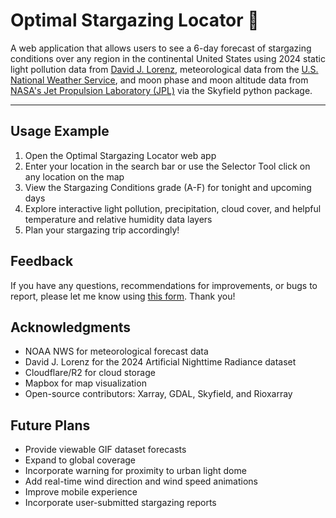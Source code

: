 # Optimal Stargazing Locator 🌌

A web application that allows users to see a 6-day forecast of stargazing conditions over any region in the continental United States using 2024 static light pollution data from [David J. Lorenz](https://djlorenz.github.io/astronomy/lp/), meteorological data from the [U.S. National Weather Service](https://digital.weather.gov/), and moon phase and moon altitude data from [NASA's Jet Propulsion Laboratory (JPL)](https://ssd.jpl.nasa.gov/planets/eph_export.html) via the Skyfield python package.  

---

## Usage Example

1. Open the Optimal Stargazing Locator web app
2. Enter your location in the search bar or use the Selector Tool click on any location on the map
3. View the Stargazing Conditions grade (A-F) for tonight and upcoming days
4. Explore interactive light pollution, precipitation, cloud cover, and helpful temperature and relative humidity data layers
5. Plan your stargazing trip accordingly!

## Feedback

If you have any questions, recommendations for improvements, or bugs to report, please let me know using [this form](https://docs.google.com/forms/d/e/1FAIpQLSfdIMB5K-sNsudNJI-uT7wc9Fw7BOt6q37A-dDYr-T4q6boQQ/viewform?usp=header). Thank you!

## Acknowledgments

* NOAA NWS for meteorological forecast data
* David J. Lorenz for the 2024 Artificial Nighttime Radiance dataset
* Cloudflare/R2 for cloud storage
* Mapbox for map visualization
* Open-source contributors: Xarray, GDAL, Skyfield, and Rioxarray

## Future Plans

* Provide viewable GIF dataset forecasts
* Expand to global coverage
* Incorporate warning for proximity to urban light dome 
* Add real-time wind direction and wind speed animations
* Improve mobile experience
* Incorporate user-submitted stargazing reports
